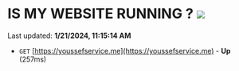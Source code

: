 # IS MY WEBSITE RUNNING ? [![](https://img.shields.io/static/v1?label=Sponsor&message=%E2%9D%A4&logo=GitHub&color=%23fe8e86)](https://github.com/sponsors/<username>)

Last updated: **1/21/2024, 11:15:14 AM**

- `GET` [https://youssefservice.me](https://youssefservice.me) - **Up** (257ms)
